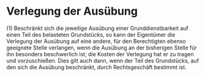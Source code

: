 # Verlegung der Ausübung

(1) Beschränkt sich die jeweilige Ausübung einer Grunddienstbarkeit auf einen Teil des belasteten Grundstücks, so kann der Eigentümer die Verlegung der Ausübung auf eine andere, für den Berechtigten ebenso geeignete Stelle verlangen, wenn die Ausübung an der bisherigen Stelle für ihn besonders beschwerlich ist; die Kosten der Verlegung hat er zu tragen und vorzuschießen. Dies gilt auch dann, wenn der Teil des Grundstücks, auf den sich die Ausübung beschränkt, durch Rechtsgeschäft bestimmt ist.